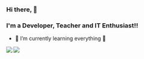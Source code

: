 ### Hi there, 👋
### I'm a Developer, Teacher and IT Enthusiast!!

- 🌱 I’m currently learning everything 🤣

<div class="statistic">
  <img align="left" src="https://github-readme-stats.vercel.app/api?username=kalinggapadelmuhamad&show_icons=true&theme=radical">
</div>
<div class="language">
  <img align="left" src="https://github-readme-stats.vercel.app/api/top-langs/?username=kalinggapadelmuhamad&layout=compact">
</div>
